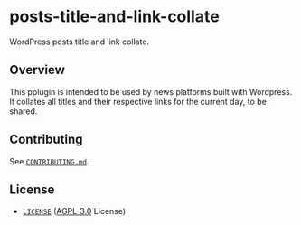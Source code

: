 # posts-title-and-link-collate

WordPress posts title and link collate.


## Overview

This pplugin is intended to be used by news platforms built with Wordpress. 
It collates all titles and their respective links for the current day, to be shared.

## Contributing

See [`CONTRIBUTING.md`](CONTRIBUTING.md).


## License

- [`LICENSE`](LICENSE) ([AGPL-3.0][agpl3] License)

[agpl3]: https://www.gnu.org/licenses/agpl-3.0.en.html "GNU Affero General Public License - GNU Project - Free Software Foundation"
